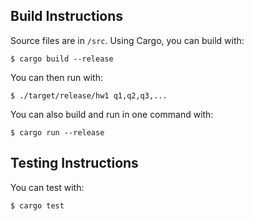 ## Build Instructions
Source files are in `/src`. Using Cargo, you can build with:

`$ cargo build --release`

You can then run with:

`$ ./target/release/hw1 q1,q2,q3,...`

You can also build and run in one command with:

`$ cargo run --release`

## Testing Instructions
You can test with:

`$ cargo test`